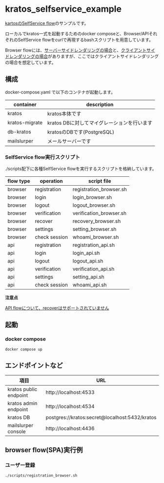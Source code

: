# kratos_selfservice_example

[kartosのSelfService flow](https://www.ory.sh/docs/kratos/self-service)のサンプルです。

ローカルでkratos一式を起動するためのdocker composeと、Browser/APIそれぞれのSelfService flowをcurlで再現するbashスクリプトを用意しています。

Browser flowには、[サーバーサイドレンダリングの場合](https://www.ory.sh/docs/kratos/self-service#browser-flows-for-server-side-apps-nodejs-php-java-)と、[クライアントサイドレンダリングの場合](https://www.ory.sh/docs/kratos/self-service#browser-flows-for-client-side-apps-single-page-apps-reactjs-angular-nextjs-)がありますが、ここではクライアントサイドレンダリングの場合を想定しています。

## 構成
docker-compose.yaml で以下のコンテナが起動します。

| container | description |
| ---- | ---- |
| kratos | kratos本体です |
| kratos-migrate | kratos DBに対してマイグレーションを行います |
| db-kratos | kratosのDBです(PostgreSQL) |
| mailslurper | メールサーバーです |

### SelfService flow実行スクリプト
./scripts配下に各種SelfService flowを実行するスクリプトを格納しています。

| flow type | operation | script file |
| ---- | ---- | ---- |
| browser | registration | registration_browser.sh |
| browser | login | login_browser.sh |
| browser | logout | logout_browser.sh |
| browser | verification | verification_browser.sh |
| browser | recover | recovery_browser.sh |
| browser | settings | setting_browser.sh |
| browser | check session | whoami_browser.sh |
| api | registration | registration_api.sh |
| api | login | login_api.sh |
| api | logout | logout_api.sh |
| api | verification | verification_api.sh |
| api | settings | setting_api.sh |
| api | check session | whoami_api.sh |

**注意点**

[API flowについて、recoverはサポートされていません](https://github.com/ory/kratos/discussions/2959)


## 起動

### docker compose
```
docker compose up
```

## エンドポイントなど

| 項目 | URL |
| ---- | ---- |
| kratos public endpoint | http://localhost:4533 |
| kratos admin endpoint | http://localhost:4534 |
| kratos DB | postgres://kratos:secret@localhost:5432/kratos |
| mailslurper console | http://localhost:4436 |


## browser flow(SPA)実行例

### ユーザー登録
```
./scripts/registration_browser.sh
```
